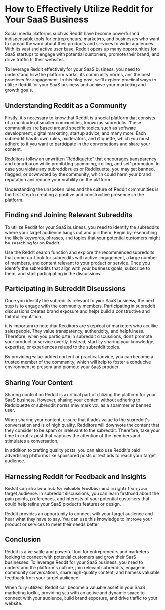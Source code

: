 # How to Effectively Utilize Reddit for Your SaaS Business

Social media platforms such as Reddit have become powerful and indispensable tools for entrepreneurs, marketers, and businesses who want to spread the word about their products and services to wider audiences. With its vast and active user base, Reddit opens up many opportunities for SaaS startups to engage with potential customers, promote their brand, and drive traffic to their websites.

To leverage Reddit effectively for your SaaS business, you need to understand how the platform works, its community norms, and the best practices for engagement. In this blog post, we’ll explore practical ways to utilize Reddit for your SaaS business and achieve your marketing and growth goals.

## Understanding Reddit as a Community

Firstly, it's necessary to know that Reddit is a social platform that consists of a multitude of smaller communities, known as subreddits. These communities are based around specific topics, such as software development, digital marketing, startup advice, and many more. Each subreddit has its own rules, moderators, and etiquette, which you must adhere to if you want to participate in the conversations and share your content.

Redditors follow an unwritten “Reddiquette” that encourages transparency and contribution while prohibiting spamming, trolling, and self-promotion. In case you violate any subreddit rules or Reddiquette, you may get banned, flagged, or downvoted by the community, which could harm your brand reputation and reduce your visibility on the platform.

Understanding the unspoken rules and the culture of Reddit communities is the first step to creating a positive and constructive presence on the platform.

## Finding and Joining Relevant Subreddits

To utilize Reddit for your SaaS business, you need to identify the subreddits where your target audience hangs out and join them. Begin by researching the likely keywords, phrases, and topics that your potential customers might be searching for on Reddit.

Use the Reddit search function and explore the recommended subreddits that come up. Look for subreddits with active engagement, a large number of members, and content relevant to your product or service. Once you identify the subreddits that align with your business goals, subscribe to them, and start participating in the discussions.

## Participating in Subreddit Discussions

Once you identify the subreddits relevant to your SaaS business, the next step is to engage with the community members. Participating in subreddit discussions creates brand exposure and helps build a constructive and faithful reputation.

It is important to note that Redditors are skeptical of marketers who act like salespeople. They value transparency, authenticity, and helpfulness. Therefore, when you participate in subreddit discussions, don't promote your product or service overtly. Instead, start by sharing your knowledge, expertise, or experiences related to the subreddit topics.

By providing value-added content or practical advice, you can become a trusted member of the community, which will help to foster a conducive environment to present and promote your SaaS product.


## Sharing Your Content 

Sharing content on Reddit is a critical part of utilizing the platform for your SaaS business. However, sharing your content without adhering to Reddiquette or subreddit norms may mark you as a spammer or banned user.

When sharing your content, ensure that it adds value to the subreddit's conversation and is of high quality. Redditors will downvote the content that they consider to be spam or irrelevant to the subreddit. Therefore, take your time to craft a post that captures the attention of the members and stimulates a conversation. 

In addition to crafting quality posts, you can also use Reddit's paid advertising platforms like sponsored posts or text ads to reach your target audience.

## Harnessing Reddit for Feedback and Insights

Reddit can also be a hub for valuable feedback and insights from your target audience. In subreddit discussions, you can learn firsthand about the pain points, preferences, and interests of your potential customers that could help refine your SaaS product’s features or design.

Reddit provides an opportunity to connect with your target audience and hear what they have to say. You can use this knowledge to improve your product or services to meet their needs better.

## Conclusion

Reddit is a versatile and powerful tool for entrepreneurs and marketers looking to connect with potential customers and grow their SaaS businesses. To leverage Reddit for your SaaS business, you need to understand the platform's culture, join relevant subreddits, engage in community conversations, share high-quality content, and harness valuable feedback from your target audience. 

When fully utilized, Reddit can become a valuable asset in your SaaS marketing toolkit, providing you with an active and dynamic space to connect with your audience, build brand exposure, and drive traffic to your website.